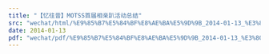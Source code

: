 ```yaml
---
title: "【忆往昔】MOTSS首届相亲趴活动总结"
src: "wechat/html/%E9%85%B7%E5%84%BF%E8%AE%BA%E5%9D%9B_2014-01-13_%E3%80%90%E5%BF%86%E5%BE%80%E6%98%94%E3%80%91MOTSS%E9%A6%96%E5%B1%8A%E7%9B%B8%E4%BA%B2%E8%B6%B4%E6%B4%BB%E5%8A%A8%E6%80%BB%E7%BB%93.html"
date: 2014-01-13
pdf: "wechat/pdf/%E9%85%B7%E5%84%BF%E8%AE%BA%E5%9D%9B_2014-01-13_%E3%80%90%E5%BF%86%E5%BE%80%E6%98%94%E3%80%91MOTSS%E9%A6%96%E5%B1%8A%E7%9B%B8%E4%BA%B2%E8%B6%B4%E6%B4%BB%E5%8A%A8%E6%80%BB%E7%BB%93.pdf"
---
```

